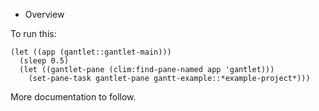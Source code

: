 
* Overview

To run this:

    (let ((app (gantlet::gantlet-main)))
      (sleep 0.5)
      (let ((gantlet-pane (clim:find-pane-named app 'gantlet)))
        (set-pane-task gantlet-pane gantt-example::*example-project*)))

More documentation to follow.
